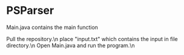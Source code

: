 # PSParser
Main.java contains the main function

Pull the repository.\n
place "input.txt" which contains the input in file directory.\n
Open Main.java and run the program.\n
